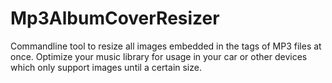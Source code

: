 # Mp3AlbumCoverResizer
Commandline tool to resize all images embedded in the tags of MP3 files at once. Optimize your music library for usage in your car or other devices which only support images until a certain size.
